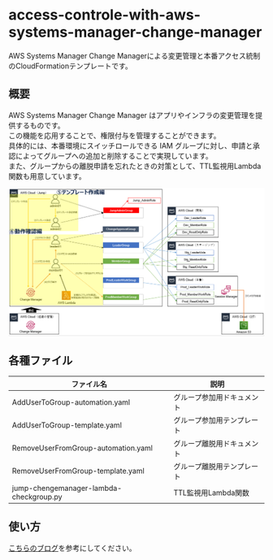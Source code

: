 # access-controle-with-aws-systems-manager-change-manager
AWS Systems Manager Change Managerによる変更管理と本番アクセス統制のCloudFormationテンプレートです。

## 概要
AWS Systems Manager Change Manager はアプリやインフラの変更管理を提供するものです。  
この機能を応用することで、権限付与を管理することができます。  
具体的には、本番環境にスイッチロールできる IAM グループに対し、申請と承認によってグループへの追加と削除することで実現しています。  
また、グループからの離脱申請を忘れたときの対策として、TTL監視用Lambda関数も用意しています。

![](./images/changemanager-architecture.png)

## 各種ファイル

| ファイル名 | 説明 |
| ------------- | ------------- |
| AddUserToGroup-automation.yaml | グループ参加用ドキュメント |
| AddUserToGroup-template.yaml | グループ参加用テンプレート |
| RemoveUserFromGroup-automation.yaml | グループ離脱用ドキュメント |
| RemoveUserFromGroup-template.yaml | グループ離脱用テンプレート |
| jump-chengemanager-lambda-checkgroup.py | TTL監視用Lambda関数 |

## 使い方

[こちらのブログ](https://yuj1osm.hatenablog.com/entry/2025/01/12/163136)を参考にしてください。